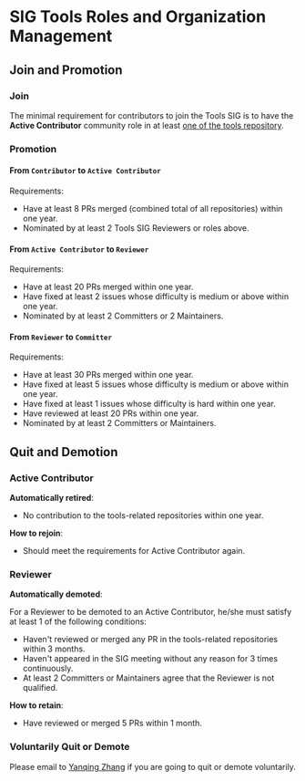 # SIG Tools Roles and Organization Management

## Join and Promotion

### Join

The minimal requirement for contributors to join the Tools SIG is to have
the **Active Contributor** community role in at least [one of the tools repository](README.md#code-locations).

### Promotion

#### From `Contributor` to `Active Contributor`

Requirements:

* Have at least 8 PRs merged (combined total of all repositories) within one year.
* Nominated by at least 2 Tools SIG Reviewers or roles above.

#### From `Active Contributor` to `Reviewer`

Requirements:

* Have at least 20 PRs merged within one year.
* Have fixed at least 2 issues whose difficulty is medium or above within one year.
* Nominated by at least 2 Committers or 2 Maintainers.

#### From `Reviewer` to `Committer`

Requirements:

* Have at least 30 PRs merged within one year.
* Have fixed at least 5 issues whose difficulty is medium or above within one year.
* Have fixed at least 1 issues whose difficulty is hard within one year.
* Have reviewed at least 20 PRs within one year.
* Nominated by at least 2 Committers or Maintainers.

## Quit and Demotion

### Active Contributor

**Automatically retired**:

* No contribution to the tools-related repositories within one year.

**How to rejoin**:

* Should meet the requirements for Active Contributor again.

### Reviewer

**Automatically demoted**:

For a Reviewer to be demoted to an Active Contributor,  he/she must satisfy at
least 1 of the following conditions:

* Haven't reviewed or merged any PR in the tools-related repositories within 3 months.
* Haven't appeared in the SIG meeting without any reason for 3 times continuously.
* At least 2 Committers or Maintainers agree that the Reviewer is not qualified.

**How to retain**:

* Have reviewed or merged 5 PRs within 1 month.

### Voluntarily Quit or Demote

Please email to [Yanqing Zhang](mailto:zhangyanqing@pingcap.com) if you are
going to quit or demote voluntarily.
